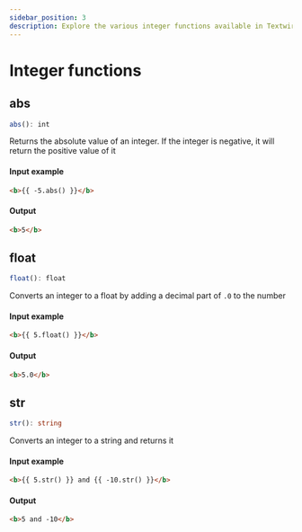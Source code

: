 ```yaml
---
sidebar_position: 3
description: Explore the various integer functions available in Textwire
---
```


# Integer functions
## abs
```ts
abs(): int
```

Returns the absolute value of an integer. If the integer is negative, it will return the positive value of it

#### Input example
```html
<b>{{ -5.abs() }}</b>
```

#### Output
```html
<b>5</b>
```

## float
```ts
float(): float
```

Converts an integer to a float by adding a decimal part of `.0` to the number

#### Input example
```html
<b>{{ 5.float() }}</b>
```

#### Output
```html
<b>5.0</b>
```

## str
```ts
str(): string
```

Converts an integer to a string and returns it

#### Input example
```html
<b>{{ 5.str() }} and {{ -10.str() }}</b>
```

#### Output
```html
<b>5 and -10</b>
```